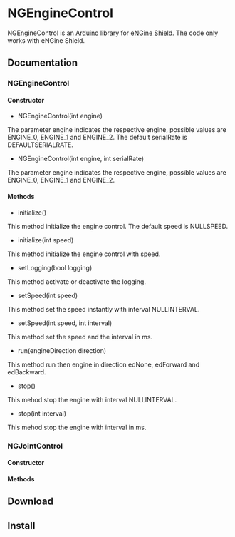 #  NGEngineControl

NGEngineControl is an [Arduino](http://arduino.cc) library for [eNGine Shield](https://github.com/bart4223/NGEngineControl/wiki/Engine-Control).
The code only works with eNGine Shield.

## Documentation

### NGEngineControl

#### Constructor

* NGEngineControl(int engine)

The parameter engine indicates the respective engine, possible values are ENGINE_0, ENGINE_1 and ENGINE_2. The default serialRate is DEFAULTSERIALRATE.

* NGEngineControl(int engine, int serialRate)

The parameter engine indicates the respective engine, possible values are ENGINE_0, ENGINE_1 and ENGINE_2.

#### Methods

* initialize()

This method initialize the engine control. The default speed is NULLSPEED.

* initialize(int speed)

This method initialize the engine control with speed.

* setLogging(bool logging)

This method activate or deactivate the logging.

* setSpeed(int speed)

This method set the speed instantly with interval NULLINTERVAL.

* setSpeed(int speed, int interval)

This method set the speed and the interval in ms.

* run(engineDirection direction)

This method run then engine in direction edNone, edForward and edBackward.

* stop()

This mehod stop the engine with interval NULLINTERVAL.

* stop(int interval)

This mehod stop the engine with interval in ms.

### NGJointControl

#### Constructor

#### Methods

## Download

## Install
